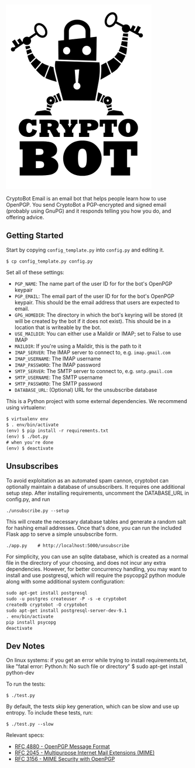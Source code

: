 ![CryptoBot](/doc/images/cryptobot-large.png)

CryptoBot Email is an email bot that helps people learn how to use OpenPGP. You send CryptoBot a PGP-encrypted and signed email (probably using GnuPG) and it responds telling you how you do, and offering advice.

## Getting Started

Start by copying `config_template.py` into `config.py` and editing it.

    $ cp config_template.py config.py

Set all of these settings:

- `PGP_NAME`: The name part of the user ID for for the bot's OpenPGP keypair
- `PGP_EMAIL`: The email part of the user ID for for the bot's OpenPGP keypair. This should be the email address that users are expected to email.
- `GPG_HOMEDIR`: The directory in which the bot's keyring will be stored (it will be created by the bot if it does not exist). This should be in a location that is writeable by the bot.
- `USE_MAILDIR`: You can either use a Maildir or IMAP; set to False to use IMAP
- `MAILDIR`: If you're using a Maildir, this is the path to it
- `IMAP_SERVER`: The IMAP server to connect to, e.g. `imap.gmail.com`
- `IMAP_USERNAME`: The IMAP username
- `IMAP_PASSWORD`: The IMAP password
- `SMTP_SERVER`: The SMTP server to connect to, e.g. `smtp.gmail.com`
- `SMTP_USERNAME`: The SMTP username
- `SMTP_PASSWORD`: The SMTP password
- `DATABASE_URL`: (Optional) URL for the unsubscribe database


This is a Python project with some external dependencies. We recommend using
virtualenv:

    $ virtualenv env
    $ . env/bin/activate
    (env) $ pip install -r requirements.txt
    (env) $ ./bot.py
    # when you're done
    (env) $ deactivate


## Unsubscribes

To avoid exploitation as an automated spam cannon, cryptobot can optionally
maintain a database of unsubscribers. It requires one additional setup step.
After installing requirements, uncomment the DATABASE_URL in config.py, and
run

```
./unsubscribe.py --setup
```

This will create the necessary database tables and generate a random salt for
hashing email addresses. Once that's done, you can run the included Flask app
to serve a simple unsubscribe form.

```
./app.py    # http://localhost:5000/unsubscribe
```

For simplicity, you can use an sqlite database, which is created as a normal
file in the directory of your choosing, and does not incur any extra
dependencies. However, for better concurrency handling, you may want to install
and use postgresql, which will require the psycopg2 python module along with
some additional system configuration:

```
sudo apt-get install postgresql
sudo -u postgres createuser -P -s -e cryptobot
createdb cryptobot -O cryptobot
sudo apt-get install postgresql-server-dev-9.1
. env/bin/activate
pip install psycopg
deactivate
```


## Dev Notes

On linux systems: if you get an error while trying to install requirements.txt, like "fatal error: Python.h: No such file or directory"
    $ sudo apt-get install python-dev

To run the tests:

    $ ./test.py

By default, the tests skip key generation, which can be slow and use up
entropy. To include these tests, run:

    $ ./test.py --slow

Relevant specs:

* [RFC 4880 - OpenPGP Message Format](http://tools.ietf.org/html/rfc4880)
* [RFC 2045 - Multipurpose Internet Mail Extensions (MIME)](http://tools.ietf.org/html/rfc2045)
* [RFC 3156 - MIME Security with OpenPGP](http://tools.ietf.org/html/rfc3156)
